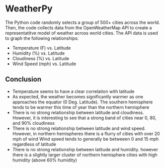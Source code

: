 # WeatherPy

The Python code randomly selects a group of 500+ cities across the world. Then, the code collects data from the OpenWeatherMap API to create a representatitve model of weather across world cities. The API data is used to graph the following relationships:

- Temperature (F) vs. Latitude
- Humidity (%) vs. Latitude
- Cloudiness (%) vs. Latitude
- Wind Speed (mph) vs. Latitude

## Conclusion
- Temperature seems to have a clear correlation with latitude
- As expected, the weather becomes significantly warmer as one approaches the equator (0 Deg. Latitude). The southern hemisphere tends to be warmer this time of year than the northern hemisphere
- There is no strong relationship between latitude and cloudiness. However, it is interesting to see that a strong band of cities near 0, 80, and 90% cloudiness
- There is no strong relationship between latitude and wind speed. However, in northern hemispheres there is a flurry of cities with over 20 mph of wind
Wind speed tends to generally be betweeen 0 and 15 mph regardless of latitude
- There is no strong relationship between latitude and humidity. however there is a slightly larger cluster of northern hemisphere cities with high humidity (above 60% humidity)




